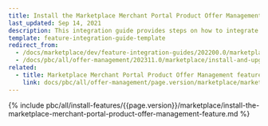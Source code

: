```yaml
---
title: Install the Marketplace Merchant Portal Product Offer Management - Merchant Portal feature
last_updated: Sep 14, 2021
description: This integration guide provides steps on how to integrate the Marketplace Merchant Portal Product Offer Management feature into a Spryker project.
template: feature-integration-guide-template
redirect_from:
  - /docs/marketplace/dev/feature-integration-guides/202200.0/marketplace-merchant-portal-product-offer-management-feature-integration.html
  - /docs/pbc/all/offer-management/202311.0/marketplace/install-and-upgrade/install-the-marketplace-merchant-portal-product-offer-management-feature.html
related:
  - title: Marketplace Merchant Portal Product Offer Management feature walkthrough
    link: docs/pbc/all/offer-management/page.version/marketplace/marketplace-merchant-portal-product-offer-management-feature-overview.html
---
```


{% include pbc/all/install-features/{{page.version}}/marketplace/install-the-marketplace-merchant-portal-product-offer-management-feature.md %} <!-- To edit, see /_includes/pbc/all/install-features/202311.0/marketplace/install-the-marketplace-merchant-portal-product-offer-management-feature.md -->

